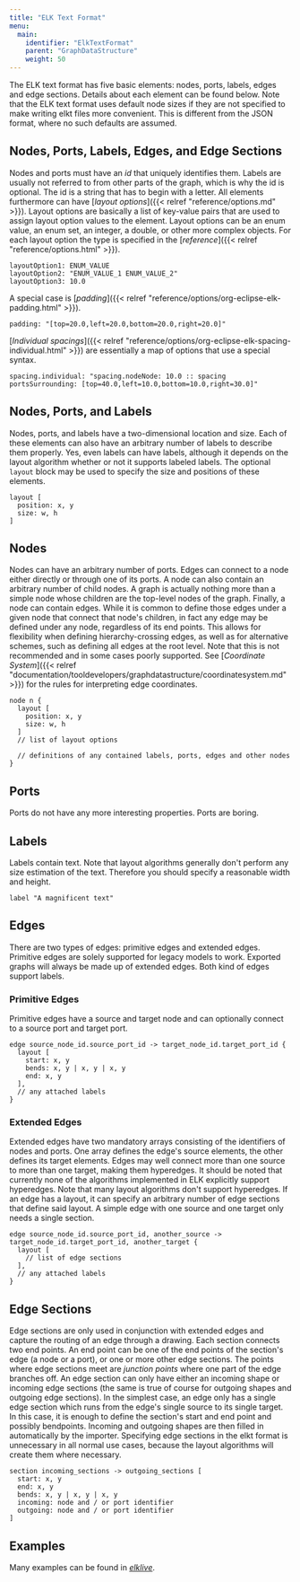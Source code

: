 ```yaml
---
title: "ELK Text Format"
menu:
  main:
    identifier: "ElkTextFormat"
    parent: "GraphDataStructure"
    weight: 50
---
```


The ELK text format has five basic elements: nodes, ports, labels, edges and edge sections.
Details about each element can be found below.
Note that the ELK text format uses default node sizes if they are not specified to make writing elkt files more convenient.
This is different from the JSON format, where no such defaults are assumed.

## Nodes, Ports, Labels, Edges, and Edge Sections

Nodes and ports must have an _id_ that uniquely identifies them.
Labels are usually not referred to from other parts of the graph, which is why the id is optional.
The id is a string that has to begin with a letter.
All elements furthermore can have [_layout options_]({{< relref "reference/options.md" >}}).
Layout options are basically a list of key-value pairs that are used to assign layout option values to the element.
Layout options can be an enum value, an enum set, an integer, a double, or other more complex objects.
For each layout option the type is specified in the [_reference_]({{< relref "reference/options.html" >}}).

```elkt
layoutOption1: ENUM_VALUE
layoutOption2: "ENUM_VALUE_1 ENUM_VALUE_2"
layoutOption3: 10.0
```

A special case is [_padding_]({{< relref "reference/options/org-eclipse-elk-padding.html" >}}).

```elkt
padding: "[top=20.0,left=20.0,bottom=20.0,right=20.0]"
```

[_Individual spacings_]({{< relref "reference/options/org-eclipse-elk-spacing-individual.html" >}}) are essentially a map of options that use a special syntax.

```elkt
spacing.individual: "spacing.nodeNode: 10.0 :: spacing portsSurrounding: [top=40.0,left=10.0,bottom=10.0,right=30.0]"
```

## Nodes, Ports, and Labels

Nodes, ports, and labels have a two-dimensional location and size.
Each of these elements can also have an arbitrary number of labels to describe them properly.
Yes, even labels can have labels, although it depends on the layout algorithm whether or not it supports labeled labels.
The optional `layout` block may be used to specify the size and positions of these elements.

```elkt
layout [
  position: x, y
  size: w, h
] 
```

## Nodes

Nodes can have an arbitrary number of ports.
Edges can connect to a node either directly or through one of its ports.
A node can also contain an arbitrary number of child nodes.
A graph is actually nothing more than a simple node whose children are the top-level nodes of the graph.
Finally, a node can contain edges.
While it is common to define those edges under a given node that connect that node's children, in fact any edge may be defined under any node, regardless of its end points.
This allows for flexibility when defining hierarchy-crossing edges, as well as for alternative schemes, such as defining all edges at the root level.
Note that this is not recommended and in some cases poorly supported.
See [_Coordinate System_]({{< relref "documentation/tooldevelopers/graphdatastructure/coordinatesystem.md" >}}) for the rules for interpreting edge coordinates.

```elkt
node n {
  layout [
    position: x, y
    size: w, h
  ]
  // list of layout options
  
  // definitions of any contained labels, ports, edges and other nodes
}
```

## Ports

Ports do not have any more interesting properties. Ports are boring.

## Labels

Labels contain text.
Note that layout algorithms generally don't perform any size estimation of the text.
Therefore you should specify a reasonable width and height.

```elkt
label "A magnificent text"
```

## Edges

There are two types of edges: primitive edges and extended edges.
Primitive edges are solely supported for legacy models to work.
Exported graphs will always be made up of extended edges.
Both kind of edges support labels.

### Primitive Edges

Primitive edges have a source and target node and can optionally connect to a source port and target port.

```elkt
edge source_node_id.source_port_id -> target_node_id.target_port_id {
  layout [
    start: x, y
    bends: x, y | x, y | x, y
    end: x, y
  ],
  // any attached labels
}
```

### Extended Edges

Extended edges have two mandatory arrays consisting of the identifiers of nodes and ports.
One array defines the edge's source elements, the other defines its target elements.
Edges may well connect more than one source to more than one target, making them hyperedges.
It should be noted that currently none of the algorithms implemented in ELK explicitly support hyperedges.
Note that many layout algorithms don't support hyperedges.
If an edge has a layout, it can specify an arbitrary number of edge sections
that define said layout.
A simple edge with one source and one target only needs a single section.

```elkt
edge source_node_id.source_port_id, another_source -> target_node_id.target_port_id, another_target {
  layout [
    // list of edge sections
  ],
  // any attached labels
}
```

## Edge Sections

Edge sections are only used in conjunction with extended edges and capture the routing of an edge through a drawing.
Each section connects two end points.
An end point can be one of the end points of the section's edge (a node or a port), or one or more other edge sections.
The points where edge sections meet are _junction points_ where one part of the edge branches off.
An edge section can only have either an incoming shape or incoming edge sections (the same is true of course for outgoing shapes and outgoing edge sections).
In the simplest case, an edge only has a single edge section which runs from the edge's single source to its single target.
In this case, it is enough to define the section's start and end point and possibly bendpoints.
Incoming and outgoing shapes are then filled in automatically by the importer.
Specifying edge sections in the elkt format is unnecessary in all normal use cases, because the layout algorithms will create them where necessary.

```elkt
section incoming_sections -> outgoing_sections [
  start: x, y
  end: x, y
  bends: x, y | x, y | x, y
  incoming: node and / or port identifier
  outgoing: node and / or port identifier
]
```

## Examples
Many examples can be found in [_elklive_](https://rtsys.informatik.uni-kiel.de/elklive/examples.html).
